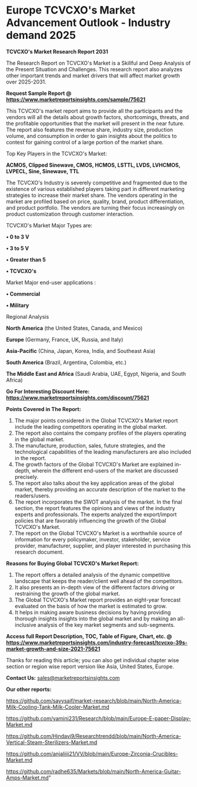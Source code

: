  # Europe TCVCXO&#39;s Market Advancement Outlook - Industry demand 2025

<strong>TCVCXO&#39;s Market Research Report 2031</strong>

The Research Report on TCVCXO&#39;s Market is a Skillful and Deep Analysis of the Present Situation and Challenges. This research report also analyzes other important trends and market drivers that will affect market growth over 2025-2031.

<strong>Request Sample Report @ <a href=https://www.marketreportsinsights.com/sample/75621>https://www.marketreportsinsights.com/sample/75621</a></strong>

This TCVCXO&#39;s market report aims to provide all the participants and the vendors will all the details about growth factors, shortcomings, threats, and the profitable opportunities that the market will present in the near future. The report also features the revenue share, industry size, production volume, and consumption in order to gain insights about the politics to contest for gaining control of a large portion of the market share.

Top Key Players in the TCVCXO&#39;s Market:

<strong>ACMOS, Clipped Sinewave, CMOS, HCMOS, LSTTL, LVDS, LVHCMOS, LVPECL, Sine, Sinewave, TTL</strong>

The TCVCXO&#39;s Industry is severely competitive and fragmented due to the existence of various established players taking part in different marketing strategies to increase their market share. The vendors operating in the market are profiled based on price, quality, brand, product differentiation, and product portfolio. The vendors are turning their focus increasingly on product customization through customer interaction.

TCVCXO&#39;s Market Major Types are:

<strong>• 0 to 3 V

• 3 to 5 V

• Greater than 5

• TCVCXO&#39;s</strong>

Market Major end-user applications :

<strong>• Commercial

• Military</strong>

Regional Analysis

</u><strong><b>North America</b></strong> (the United States, Canada, and Mexico)

<strong><b>Europe </b></strong>(Germany, France, UK, Russia, and Italy)

<strong><b>Asia-Pacific</b></strong> (China, Japan, Korea, India, and Southeast Asia)

<strong><b>South America</b></strong> (Brazil, Argentina, Colombia, etc.)

<strong><b>The Middle East and Africa</b></strong> (Saudi Arabia, UAE, Egypt, Nigeria, and South Africa)

<strong>Go For Interesting Discount Here: <a href=https://www.marketreportsinsights.com/discount/75621>https://www.marketreportsinsights.com/discount/75621</a></strong>

<strong>Points Covered in The Report:</strong>
<ol>
  <li>The major points considered in the Global TCVCXO&#39;s Market report include the leading competitors operating in the global market.</li>
  <li>The report also contains the company profiles of the players operating in the global market.</li>
  <li>The manufacture, production, sales, future strategies, and the technological capabilities of the leading manufacturers are also included in the report.</li>
  <li>The growth factors of the Global TCVCXO&#39;s Market are explained in-depth, wherein the different end-users of the market are discussed precisely.</li>
  <li>The report also talks about the key application areas of the global market, thereby providing an accurate description of the market to the readers/users.</li>
  <li>The report incorporates the SWOT analysis of the market. In the final section, the report features the opinions and views of the industry experts and professionals. The experts analyzed the export/import policies that are favorably influencing the growth of the Global TCVCXO&#39;s Market.</li>
  <li>The report on the Global TCVCXO&#39;s Market is a worthwhile source of information for every policymaker, investor, stakeholder, service provider, manufacturer, supplier, and player interested in purchasing this research document.</li>
</ol>
<strong>Reasons for Buying Global TCVCXO&#39;s Market Report:</strong>

<ol>
  <li>The report offers a detailed analysis of the dynamic competitive landscape that keeps the reader/client well ahead of the competitors.</li>
  <li>It also presents an in-depth view of the different factors driving or restraining the growth of the global market.</li>
  <li>The Global TCVCXO&#39;s Market report provides an eight-year forecast evaluated on the basis of how the market is estimated to grow.</li>
  <li>It helps in making aware business decisions by having providing thorough insights insights into the global market and by making an all-inclusive analysis of the key market segments and sub-segments.</li>
</ol>
<strong>Access full Report Description, TOC, Table of Figure, Chart, etc. @ <a href=https://www.marketreportsinsights.com/industry-forecast/tcvcxo-39s-market-growth-and-size-2021-75621>https://www.marketreportsinsights.com/industry-forecast/tcvcxo-39s-market-growth-and-size-2021-75621</a></strong>


Thanks for reading this article; you can also get individual chapter wise section or region wise report version like Asia, United States, Europe.

<strong>Contact Us:</strong>
sales@marketreportsinsights.com

<strong>Our other reports:</strong>

<a href=https://github.com/sayysaif/market-research/blob/main/North-America-Milk-Cooling-Tank-Milk-Cooler-Market.md>https://github.com/sayysaif/market-research/blob/main/North-America-Milk-Cooling-Tank-Milk-Cooler-Market.md</a>

<a href=https://github.com/yamini231/Research/blob/main/Europe-E-paper-Display-Market.md>https://github.com/yamini231/Research/blob/main/Europe-E-paper-Display-Market.md</a>

<a href=https://github.com/Hindavi9/Researchtrendd/blob/main/North-America-Vertical-Steam-Sterilizers-Market.md>https://github.com/Hindavi9/Researchtrendd/blob/main/North-America-Vertical-Steam-Sterilizers-Market.md</a>

<a href=https://github.com/anjaliiii21/VV/blob/main/Europe-Zirconia-Crucibles-Market.md>https://github.com/anjaliiii21/VV/blob/main/Europe-Zirconia-Crucibles-Market.md</a>

<a href=https://github.com/radhe635/Markets/blob/main/North-America-Guitar-Amps-Market.md>https://github.com/radhe635/Markets/blob/main/North-America-Guitar-Amps-Market.md</a>"
